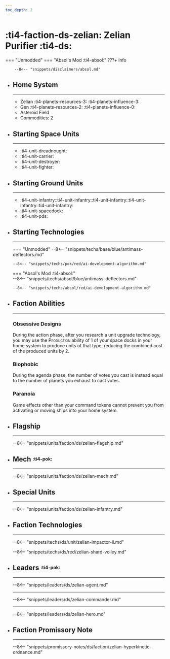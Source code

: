 ```yaml
---
toc_depth: 2
---
```


# :ti4-faction-ds-zelian: Zelian Purifier :ti4-ds:
=== "Unmodded"
=== "Absol's Mod :ti4-absol:" 
    ???+ info

        --8<-- "snippets/disclaimers/absol.md"

<div class="grid cards" markdown>

-   ## __Home System__

    ---

    * Zelian :ti4-planets-resources-3: :ti4-planets-influence-3:
    * Gen :ti4-planets-resources-2: :ti4-planets-influence-0:
    * Asteroid Field
    * Commodities: 2

</div>

<div class="grid cards" markdown>

-   ## __Starting Space Units__

    ---

    * :ti4-unit-dreadnought:
    * :ti4-unit-carrier:
    * :ti4-unit-destroyer:
    * :ti4-unit-fighter:

-   ## __Starting Ground Units__

    ---

    * :ti4-unit-infantry::ti4-unit-infantry::ti4-unit-infantry::ti4-unit-infantry::ti4-unit-infantry:
    * :ti4-unit-spacedock:
    * :ti4-unit-pds:

-   ## __Starting Technologies__

    ---
    === "Unmodded"
        --8<-- "snippets/techs/base/blue/antimass-deflectors.md"

        --8<-- "snippets/techs/pok/red/ai-development-algorithm.md"

    === "Absol's Mod :ti4-absol:"  
        --8<-- "snippets/techs/absol/blue/antimass-deflectors.md"

        --8<-- "snippets/techs/absol/red/ai-development-algorithm.md"

-   ## __Faction Abilities__

    ---
    ### **Obsessive Designs**
    
    During the action phase, after you research a unit upgrade technology, you may use the <span style="font-variant:small-caps;">Production</span> ability of 1 of your space docks in your home system to produce units of that type, reducing the combined cost of the produced units by 2.

    ### **Biophobic**
    
    During the agenda phase, the number of votes you cast is instead equal to the number of planets you exhaust to cast votes.

    ### **Paranoia**
    
    Game effects other than your command tokens cannot prevent you from activating or moving ships into your home system.

-   ## __Flagship__

    ---
    --8<-- "snippets/units/faction/ds/zelian-flagship.md"

-   ## __Mech__ <sup><sub>:ti4-pok:</sub></sup>

    ---
    --8<-- "snippets/units/faction/ds/zelian-mech.md"

</div>

<div class="grid cards" markdown>

-   ## __Special Units__

    ---
    --8<-- "snippets/units/faction/ds/zelian-infantry.md"

</div>

<div class="grid cards" markdown>

-   ## __Faction Technologies__

    ---

    --8<-- "snippets/techs/ds/unit/zelian-impactor-ii.md"

    --8<-- "snippets/techs/ds/red/zelian-shard-volley.md"


-   ## __Leaders__ <sup><sub>:ti4-pok:</sub></sup>

    ---
    
    --8<-- "snippets/leaders/ds/zelian-agent.md"

    ---

    --8<-- "snippets/leaders/ds/zelian-commander.md"

    ---

    --8<-- "snippets/leaders/ds/zelian-hero.md"

-   ## __Faction Promissory Note__

    ---
    --8<-- "snippets/promissory-notes/ds/faction/zelian-hyperkinetic-ordnance.md"

</div>

